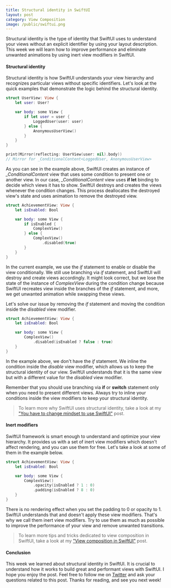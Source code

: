 ```yaml
---
title: Structural identity in SwiftUI
layout: post
category: View Composition
image: /public/swiftui.png
---
```


Structural identity is the type of identity that SwiftUI uses to understand your views without an explicit identifier by using your layout description. This week we will learn how to improve performance and eliminate unwanted animations by using inert view modifiers in SwiftUI.

#### Structural identity
Structural identity is how SwiftUI understands your view hierarchy and recognizes particular views without specific identifiers. Let's look at the quick examples that demonstrate the logic behind the structural identity.

```swift
struct UserView: View {
    let user: User?

    var body: some View {
        if let user = user {
            LoggedUser(user: user)
        } else {
            AnonymousUserView()
        }
    }
}

print(Mirror(reflecting: UserView(user: nil).body))
// Mirror for _ConditionalContent<LoggedUser, AnonymousUserView>
```

As you can see in the example above, SwiftUI creates an instance of *_ConditionalContent* view that uses some condition to present one or another view. In our case, *_ConditionalContent* view uses **if let** binding to decide which views it has to show. SwiftUI destroys and creates the views whenever the condition changes. This process deallocates the destroyed view's state and uses animation to remove the destroyed view.

```swift
struct AchievementView: View {
    let isEnabled: Bool

    var body: some View {
        if isEnabled {
            ComplexView()
        } else {
            ComplexView()
                .disabled(true)
        }
    }
}
```

In the current example, we use the *if* statement to enable or disable the view conditionally. We still use branching via *if* statement, and SwiftUI will destroy and create views accordingly. It might look correct, but we lose the state of the instance of *ComplexView* during the condition change because SwiftUI recreates view inside the branches of the *if* statement, and more, we get unwanted animation while swapping these views.

Let's solve our issue by removing the *if* statement and moving the condition inside the *disabled* view modifier.

```swift
struct AchievementView: View {
    let isEnabled: Bool

    var body: some View {
        ComplexView()
            .disabled(isEnabled ? false : true)
    }
}
```

In the example above, we don't have the *if* statement. We inline the condition inside the *disable* view modifier, which allows us to keep the structural identity of our view. SwiftUI understands that it is the same view but with a different value for the *disabled* view modifier.

Remember that you should use branching via **if** or **switch** statement only when you need to present different views. Always try to inline your conditions inside the view modifiers to keep your structural identity.

> To learn more why SwiftUI uses structural identity, take a look at my ["You have to change mindset to use SwiftUI"](/2019/11/19/you-have-to-change-mindset-to-use-swiftui/) post.

#### Inert modifiers
SwiftUI framework is smart enough to understand and optimize your view hierarchy. It provides us with a set of inert view modifiers which doesn't affect rendering, and you can use them for free. Let's take a look at some of them in the example below.

```swift
struct AchievementView: View {
    let isEnabled: Bool

    var body: some View {
        ComplexView()
            .opacity(isEnabled ? 1 : 0)
            .padding(isEnabled ? 8 : 0)
    }
}
```

There is no rendering effect when you set the padding to 0 or opacity to 1. SwiftUI understands that and doesn't apply these view modifiers. That's why we call them inert view modifiers. Try to use them as much as possible to improve the performance of your view and remove unwanted transitions.

> To learn more tips and tricks dedicated to view composition in SwiftUI, take a look at my ["View composition in SwiftUI"](/2019/10/30/view-composition-in-swiftui/) post.

#### Conclusion
This week we learned about structural identity in SwiftUI. It is crucial to understand how it works to build great and performant views with SwiftUI. I hope you enjoy the post. Feel free to follow me on [Twitter](https://twitter.com/mecid) and ask your questions related to this post. Thanks for reading, and see you next week!

